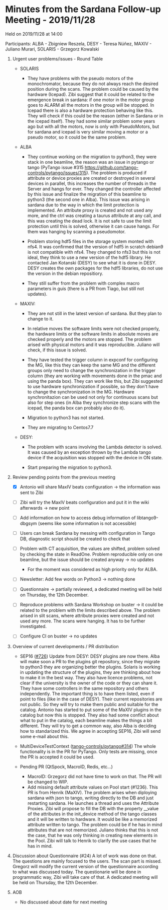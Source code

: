 # Minutes from the Sardana Follow-up Meeting - 2019/11/28

Held on 2019/11/28 at 14:00

Participants: ALBA - Zbigniew Reszela, DESY - Teresa Núñez, MAXIV - Juliano Murari, SOLARIS - Grzegorz Kowalski

1. Urgent user problems/issues - Round Table
   * SOLARIS
       *  They have problems with the pseudo motors of the monochromator, because they
          do not always reach the desired position during the scans.
	  The problem could be caused by the hardware (Icepad). Zibi suggest that it
	  could be related to the emergence break in sardana: if one motor in the motor
	  group goes to ALARM all the motors in the group will be stopped. In Icepad
	  there is also a hardware protection behaving like this. They will check if
	  this could be the reason (either in Sardana or in the icepad itself).
	  They had some similar problem some years ago but with all the motors,
          now is only with PseudoMotors, but for sardana and icepad is very
          similar moving a motor or a pseudo motor, so it could be the same problem.
   * ALBA
       *  They continue working on the migration to python3, they were
          stack in one beamline, the reason was an issue in pytango or tango
	  (PyTango issue #315 https://github.com/tango-controls/pytango/issues/315).
	  The problem is produced if attribute or device proxies are created or
	  destroyed in several devices in parallel, this increases the number of
	  threads in the Server and hangs for ever. They changed the controller
	  affected by this issue and finalize the migration of this beamline
	  to python3 (the second one in Alba).
	  This issue was arising in sardana due to the way in which the limit
	  protection is implemented. An attribute proxy is created and
	  not used any more, and the ctrl was creating a taurus attribute at any call,
	  and this was creating the dead lock.
          It is not safe to use the limit protection until this is solved, otherwise
          it can cause hangs. For them was hanging by scanning a pseudomotor.

       * Problem storing hdf5 files in the storage system monted with nfs4.
         It was confirmed that the version of hdf5 in scratch debian9 is not compatible
         with nfs4. They changed to nfs3 but this is not ideal, they think to
         use a new version of the hdf5 library. He contacted Jan Kotanski (DESY)
	 to see what it is done in DESY. DESY creates the own packages for the hdf5
	 libraries, do not use the version in the debian repositiory.
	 
       * They still suffer from the problem with complex macro parameters in guis (there
         is a PR from Tiago, but still not updates).

    * MAXIV:
       * They are not still in the latest version of sardana. But they plan to change to it.

       * In relative moves the software limits were not checked properly, the hardware limits
         or the software limits in absolute moves are checked properly and the motors are stopped.
	 The problem arised with physical motors and it was reproducible.
         Juliano will check, if this issue is solved.

       * They have tested the trigger column in expconf for configuring the MG, like
         this they can keep the same MG and the different groups only need
	 to change the synchronization in the trigger column (they are working
	 with movements done in the pmac and using the panda box). They can
	 work like this, but Zibi suggested to use hardware synchronization if
	 possible, so they don't have to change the synchronization in the MG.
	 Hardware synchronitazion can be used not only for continuous scans but
	 also for step ones (in Alba they synchronize step scans with the icepad,
	 the panda box can probably also do it).

       * Migration to python3 has not started.

       * They are migrating to Centos7.7

     * DESY:
       * The problem with scans involving the Lambda detector is solved. It was
         caused by an exception thrown by the Lambda tango device if the acquisition
	 was stopped with the device in ON state.

       * Start preparing the migration to python3.
       
2. Review pending points from the previous meeting
     - [x] Antonio will share MaxIV beats configuration -> the information was sent to Zibi
     - [ ] Zibi will try the MaxIV beats configuration and put it in the wiki afterwards -> new point
     - [ ] Add information on how to access debug information of libtango9-dbgsym (seems like some information is not accessible)
     - [ ] Users can break Sardana by messing with configuration in Tango DB, diagnostic script should be created to check that
     - [ ] Problem with CT acquisition, the values are shifted, problem solved by checking the state in ReadOne. Problem reproducible only on one beamline, but the issue should be created anyway  -> no updates
        - For the moment was considered as high priority only for ALBA.
     - [ ] Newsletter: Add few words on Python3 -> nothing done
     - [ ] Questionnaire -> partially reviewed, a dedicated meeting will be held on Thursday, the 12th December.
     - [ ] Reproduce problems with Sardana Workshop on buster -> it could be related to the problem with the limits
           described above. The problem arised in slit scans, where attribute proxies were created and not used
	   any more. The scans were hanging. It has to be further investigated.
     - [ ] Configure CI on buster -> no updates
	   
     
3. Overview of current developments / PR distribution
    * SEP16 ([#726](https://github.com/sardana-org/sardana/pull/726))
      Update from DESY: DESY plugins are now there.
      Alba will make soon a PR to the plugins git repository, since they migrate to python3 they are organizing
      better the plugins.
      Solaris is working in updating the structure of the plugins, they are thinking about how to make it in the
      best way. They also have licence problems, not clear if the university is the owner of the code or they
      can share it. They have some controllers in the same repository and others independently. The important thing
      is to have them listed, even if point to files (like in the case of DESY). Their current repositories
      are not public. So they will try to make them public and suitable for the catalog.
      Antonio has started to put some of the MaXIV plugins in the catalog but now this is stopped.
      They also had some conflict about what to put in the catalog, each beamline makes
      the things a bit different. They will try to get a common way, also Alba is deciding how to standarized this.
      We agree in accepting SEP16, Zibi will send some e-mail about this.

    * MultiDeviceTestContext ([tango-controls/pytango#314](https://github.com/tango-controls/pytango/pull/314))
      The whole functionality is in the PR for PyTango. Only tests are missing, once the PR is accepted it
      could be used.

    * Pending PR (QtSpock, MacroID, Redis, etc...)
      * MacroID: Grzegorz did not have time to work on that. The PR will be changed to WIP.
      * Add missing default attribute values on Pool start (#1236). This PR is from Henrik (MaXIV).
        The problem arises when diploying sardana with json to tango, writing directly to the DB
	and just restarting sardana. He launches a thread and uses the Attribute Proxies.
        Zibi will propose to fill the DB with the property __value of the attributes in the init_device
	method of the tango classes and it will be written to hardware. It would
   	be like a memorized attribute written to tango. The problem could be if he has in mind attributes
	that are not memorized. Juliano thinks that this is not the case,  that he was only thinking in
	creating new elements in the Pool. Zibi will talk to Henrik to clarify the use cases
        that he has in mind.

4. Discussion about Questionnaire (#24)
     A lot of work was done on that. The questions are mainly focused to the users.
     The scan part is missed.
     Gregorz will modify the current version of the questionnaire according to what
     was discussed today.
     The questionarie will be done in programmatic way, Zibi will take care of that.
     A dedicated meeting will be held on Thursday, the 12th December.
     
5. AOB
   - No discussed about date for next meeting
